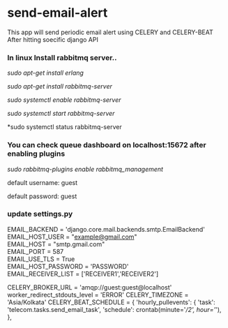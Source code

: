 # send-email-alert
This app will send periodic email alert using CELERY and CELERY-BEAT After hitting soecific django API 

### In linux Install rabbitmq server..

*sudo apt-get install erlang*      

*sudo apt-get install rabbitmq-server*

*sudo systemctl enable rabbitmq-server*  

*sudo systemctl start rabbitmq-server*

*sudo systemctl status rabbitmq-server

### You can check queue dashboard on localhost:15672 after enabling plugins

*sudo rabbitmq-plugins enable rabbitmq_management*

default username: guest

default password: guest

### update settings.py

EMAIL_BACKEND = 'django.core.mail.backends.smtp.EmailBackend'<br />
EMAIL_HOST_USER = "example@gmail.com" <!--- put your email here. ---> <br />
EMAIL_HOST = "smtp.gmail.com"<br />
EMAIL_PORT = 587<br />
EMAIL_USE_TLS = True<br />
EMAIL_HOST_PASSWORD = 'PASSWORD' <!--- put your email password here.)---><br />
EMAIL_RECEIVER_LIST = ['RECEIVER1','RECEIVER2']<br />


CELERY_BROKER_URL = 'amqp://guest:guest@localhost'
worker_redirect_stdouts_level = 'ERROR'
CELERY_TIMEZONE = 'Asia/Kolkata'
CELERY_BEAT_SCHEDULE = {
                'hourly_pullevents': {
                             'task': 'telecom.tasks.send_email_task',
                                      'schedule': crontab(minute='*/2', hour='*'),    <!--- This will send email after every 2 min.--->
                                      },

